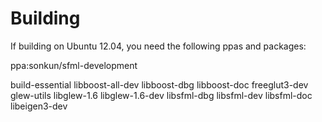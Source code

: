 # Building

If building on Ubuntu 12.04, you need the following ppas and packages:

ppa:sonkun/sfml-development

build-essential
libboost-all-dev
libboost-dbg
libboost-doc
freeglut3-dev
glew-utils
libglew-1.6
libglew-1.6-dev
libsfml-dbg
libsfml-dev
libsfml-doc
libeigen3-dev
